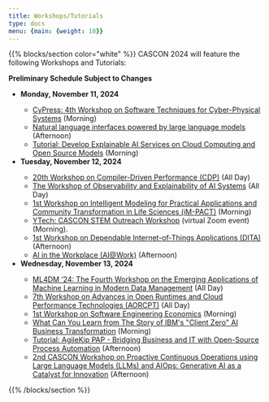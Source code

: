 ```yaml
---
title: Workshops/Tutorials
type: docs
menu: {main: {weight: 10}}
---
```


{{% blocks/section color="white" %}}
CASCON 2024 will feature the following Workshops and Tutorials:

<p><b>Preliminary Schedule Subject to Changes</b></p>

<ul>
	<li> <b> Monday, November 11, 2024 </b> </li>
	<ul>
		<li> <a href="CyPress2.pdf">CyPress: 4th Workshop on Software Techniques for Cyber-Physical Systems</a> (Morning)</li>
	    <li> <a href="NatLang.pdf">Natural language interfaces powered by large language models</a> (Afternoon)</li>
		<li> <a href="AICloud.pdf">Tutorial: Develop Explainable AI Services on Cloud Computing and Open Source Models</a> (Morning)</li>
	</ul>
	<li> <b> Tuesday, November 12, 2024 </b> </li>
	<ul>
		<li> <a href="CDP.pdf">20th Workshop on Compiler-Driven Performance (CDP)</a> (All Day)</li>
		<li> <a href="ObservExplain.pdf">The Workshop of Observability and Explainability
of AI Systems</a> (All Day)</li>
		<li> <a href="iM-PACT.pdf">1st Workshop on Intelligent Modeling for Practical Applications and Community Transformation in Life Sciences (iM-PACT)</a> (Morning)</li>
		<li> <a href="YTech.pdf">YTech: CASCON STEM Outreach Workshop</a> (virtual Zoom event) (Morning).</li>
		<li> <a href="DITA.pdf">1st Workshop on Dependable Internet-of-Things Applications (DITA)</a> (Afternoon)</li>
		<li> <a href="AI@Work.pdf">AI in the Workplace (AI@Work)</a> (Afternoon)</li>
	</ul>
	<li> <b> Wednesday, November 13, 2024 </b> </li>
	<ul>
		<li> <a href="ML4DM.pdf">ML4DM ‘24: The Fourth Workshop on the Emerging Applications of
Machine Learning in Modern Data Management</a> (All Day)</li>
		<li> <a href="AORCPT.pdf">7th Workshop on Advances in Open Runtimes and Cloud Performance Technologies (AORCPT)</a> (All Day)</li>
		<li> <a href="SENGEC.pdf">1st Workshop on Software Engineering Economics</a> (Morning)</li>
		<li> <a href="ClientZero.pdf">What Can You Learn from The Story of IBM's "Client Zero" AI Business Transformation</a> (Morning)</li>
		<li> <a href="AgileKip.pdf">Tutorial: AgileKip PAP - Bridging Business and IT with Open-Source Process Automation</a> (Afternoon)</li>
		<li> <a href="PACOLA.pdf">2nd CASCON Workshop on Proactive Continuous Operations using Large Language Models (LLMs) and AIOps: Generative AI as a Catalyst for Innovation</a> (Afternoon)</li>
	</ul>
</ul>

 
{{% /blocks/section %}}

